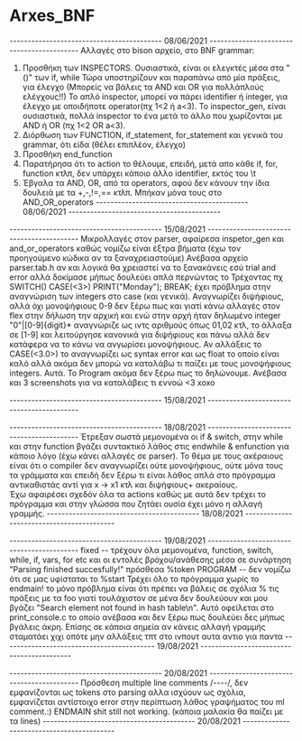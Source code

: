 # Arxes_BNF
------------------------------------------ 08/06/2021 ------------------------------------------
Αλλαγές στο bison αρχείο, στο BNF grammar:
  1) Προσθήκη των INSPECTORS. Ουσιαστικά, είναι οι ελεγκτές μέσα στα "()" των if, while
     Τώρα υποστηρίζουν και παραπάνω από μία πράξεις, για έλεγχο (Μπορείς να βάλεις τα AND και OR για πολλάπλούς ελέγχους!!)
     Το απλό inspector, μπορεί να πάρει identifier ή integer, για έλεγχο με οποιδήποτε operator(πχ 1<2 ή a<3). 
     Το inspector_gen, είναι ουσιαστικά, πολλά inspector το ένα μετά το άλλο που χωρίζονται με AND ή OR (πχ 1<2 OR a<3).
  2) Διόρθωση των FUNCTION, if_statement, for_statement και γενικά του grammar, ότι είδα (θέλει επιπλέον, έλεγχο)
  3) Προσθήκη end_function
  4) Παρατήρησα ότι το action το θέλουμε, επειδή, μετά απο κάθε if, for, function κτλπ, δεν υπάρχει κάποιο άλλο identifier, εκτός του \t
  5) Έβγαλα τα AND, OR, από τα operators, αφού δεν κάνουν την ίδια δουλειά με τα +,-,!=,== κτλπ. Μπήκαν μόνα τους στο AND_OR_operators
------------------------------------------ 08/06/2021 ------------------------------------------

------------------------------------------ 15/08/2021 ------------------------------------------
Μικρολλαγές στον parser, αφαίρεσα inspetor_gen και and_or_operators καθώς νομίζω είναι έξτρα βήματα (έχω τον προηγούμενο κώδικα αν τα ξαναχρειαστούμε)
Ανέβασα αρχείο parser.tab.h αν και λογικά θα χρειαστεί να το ξανακάνεις εσύ trial and error αλλά δοκίμασε μήπως δουλεύει απλά περνώντας το
Τρέχοντας πχ 
SWITCH(<day>)
    CASE(<3>)
        PRINT("Monday");
        BREAK;
  έχει πρόβλημα στην αναγνώριση των integers στο case (και γενικά). Αναγνωρίζει διψήφιους, αλλά όχι μονοψήφιους 0-9 δεν ξέρω πως και γιατί κάνω αλλαγές στον flex στην δήλωση
  την αρχική και ενώ στην αρχή ήταν δηλωμένο integer  "0"|[0-9]{digit}* αναγνώριζε ως ιντς αριθμούς όπως 01,02 κτλ, το άλλαξα σε [1-9] και λειτούργησε κανονικά
  για διψήφιους και πάνω αλλά δεν κατάφερα να το κάνω να ανγωρίσει μονοψήφιους. Αν αλλάξεις το CASE(<3.0>) το αναγνωρίζει ως syntax error και ως float το οποίο
  είναι καλό αλλά ακόμα δεν μπορώ να καταλάβω  τι παίζει με τους μονοψήφιους integers. Αυτά. Το Program ακόμα δεν ξέρω πως το δηλώνουμε.
  Ανέβασα και 3 screenshots για να καταλάβεις τι εννοώ <3 xoxo
  
------------------------------------------ 15/08/2021 ------------------------------------------
                                                          
------------------------------------------ 18/08/2021 ------------------------------------------
  Έτρεξαν σωστά μεμονομένα οι if & switch, στην while και στην function βγάζει συντακτικό λάθος στις endwhile & enfunction για κάποιο λόγο (έχω κάνει αλλαγές σε parser).
  Το θέμα με τους ακέραιους είναι ότι ο compiler δεν αναγνωρίζει ούτε μονοψήφιους, ούτε μόνα τους τα γράμματα και επειδή δεν ξέρω τι είναι λάθος απλά στο πρόγραμμα
  αντικαθιστάς αντί για x -> x1 κτλ και διψήφιους+ ακεραίους.        
  Έχω αφαιρέσει σχεδόν όλα τα actions καθώς με αυτά δεν τρέχει το πρόγραμμα και στην γλώσσα που ζητάει ουσία έχει μόνο η αλλαγή γραμμής.
------------------------------------------ 18/08/2021 ------------------------------------------
  
 ------------------------------------------ 19/08/2021 ------------------------------------------
  fixed -- τρέχουν όλα μεμονομένα, function, switch, while, if,  vars, for etc και οι εντολές βρόχου/ανάθεσης μέσα σε συνάρτηση "Parsing finished succesfully!"
  πρόσθεσα %token PROGRAM -- δεν νομίζω ότι σε μας υφίσταται το %start
  Τρέχει όλο το πρόγραμμα χωρίς το endmain! το μόνο πρόβλημα είναι ότι πρέπει να βάλεις σε σχόλια % τις πράξεις με τα foo γιατί τουλάχιστον σε μένα δεν δουλεύουν και μου 
  βγάζει "Search element not found in hash table\n". Αυτό οφείλεται στο print_console.c το οποίο ανέβασα και δεν ξέρω πως δουλεύει δες μήπως βγάλεις άκρη.
  Επίσης σε κάποια σημεία αν κάνεις αλλαγή γραμμής σταματάει χιχι οπότε μην αλλάξεις τπτ στο ινπουτ αυτα αντιο για παντα
 ------------------------------------------ 19/08/2021 ------------------------------------------
  
   ------------------------------------------ 20/08/2021 ------------------------------------------
  Πρόσθεση multiple line comments /*----*/, δεν εμφανίζονται ως tokens στο parsing αλλα ισχύουν ως σχόλια, 
  εμφανίζεται αντίστοιχο error στην περίπτωση λάθος γραψήματος του ml comment.:) 
  ENDMAIN shit still not working. (κάποια μαλακία θα παίζει με τα lines)
   ------------------------------------------ 20/08/2021 ------------------------------------------
